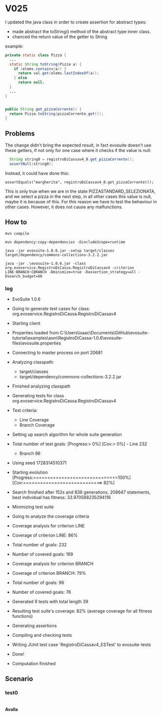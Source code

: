 # V025

I updated the java class in order to create assertion for abstract types:
- made abstract the toString() method of the abstract type inner class.
- chanced the return value of the getter to String

example:
```java
private static class Pizza {
  ...
  static String toString(Pizza a) {
    if (elems.contains(a)) {
      return val.get(elems.lastIndexOf(a));
    } else
      return null;
  }
  ...
}


public String get_pizzaCorrente() {
  return Pizza.toString(pizzaCorrente.get());
}
```

## Problems

The change didn't bring the expected result, in fact evosuite doesn't use these getters, 
if not only for one case where it checks if the value is null:
```java
  String string0 = registroDiCassav4_0.get_pizzaCorrente();
  assertNull(string0);
```
Instead, it could have done this:
```
assertEquals("margherita", registroDiCassav4_0.get_pizzaCorrente());
```
This is only true when we are in the state PIZZASTANDARD_SELEZIONATA, and we select a pizza in the 
next step, in all other cases this value is null, maybe it is because of this. 
For this reason we have to test the behaviour in other cases.
However, it does not cause any malfunctions.

## How to
```shell
mvn compile
```
```shell
mvn dependency:copy-dependencies -DincludeScope=runtime
```
```shell
java -jar evosuite-1.0.6.jar -setup target/classes target/dependency/commons-collections-3.2.2.jar
```
```shell
java -jar .\evosuite-1.0.6.jar -class org.evoservice.RegistroDiCassa.RegistroDiCassav4 -criterion LINE:BRANCH:CBRANCH -Dminimize=true -Dassertion_strategy=all -Dsearch_budget=60
```

### log
* EvoSuite 1.0.6
* Going to generate test cases for class: org.evoservice.RegistroDiCassa.RegistroDiCassav4
* Starting client
* Properties loaded from C:\Users\isaac\Documents\GitHub\evosuite-tutorial\examples\asm\RegistroDiCassa-1.0.6\evosuite-files\evosuite.properties
* Connecting to master process on port 20681
* Analyzing classpath:
  - target/classes
  - target/dependency/commons-collections-3.2.2.jar
* Finished analyzing classpath
* Generating tests for class org.evoservice.RegistroDiCassa.RegistroDiCassav4
* Test criteria:
  - Line Coverage
  - Branch Coverage
* Setting up search algorithm for whole suite generation
* Total number of test goals:
  [Progress:>                             0%] [Cov:>                                  0%]  - Line 232
  - Branch 96
* Using seed 1728314510371
* Starting evolution
  [Progress:==============================100%] [Cov:============================>      82%]
* Search finished after 152s and 836 generations, 208647 statements, best individual has fitness: 33.970588235294116
* Minimizing test suite
* Going to analyze the coverage criteria
* Coverage analysis for criterion LINE
* Coverage of criterion LINE: 86%
* Total number of goals: 232
* Number of covered goals: 199
* Coverage analysis for criterion BRANCH
* Coverage of criterion BRANCH: 79%
* Total number of goals: 96
* Number of covered goals: 76
* Generated 9 tests with total length 39
* Resulting test suite's coverage: 82% (average coverage for all fitness functions)
* Generating assertions
* Compiling and checking tests
* Writing JUnit test case 'RegistroDiCassav4_ESTest' to evosuite-tests
* Done!

* Computation finished

## Scenario
### test0
```
```
#### Avalla
```
```
